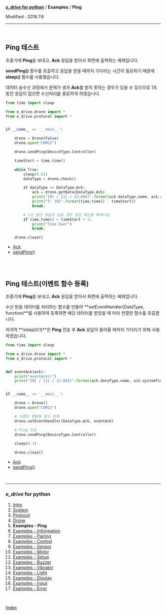 **[*e_drive* for python](index.md)** / **Examples** / **Ping**

Modified : 2018.7.6

---

<br>


## <a name="Ping">Ping 테스트</a>

조종기에 **Ping**을 보내고, **Ack** 응답을 받아서 화면에 출력하는 예제입니다.

**sendPing()** 함수를 호출하고 응답을 받을 때까지 기다리는 시간이 필요하기 때문에 **sleep()** 함수를 사용했습니다.

데이터 송수신 과정에서 문제가 생겨 **Ack**를 받지 못하는 경우가 있을 수 있으므로 1초 동안 응답이 없으면 수신처리를 종료하게 하였습니다.

```py
from time import sleep

from e_drive.drone import *
from e_drive.protocol import *


if __name__ == '__main__':

    drone = Drone(False)
    drone.open("COM22")

    drone.sendPing(DeviceType.Controller)

    timeStart = time.time()

    while True:
        sleep(0.01)
        dataType = drone.check()

        if dataType == DataType.Ack:
            ack = drone.getData(DataType.Ack)
            print("{0} / {1} / {2:04X}".format(ack.dataType.name, ack.systemTime, ack.crc16))
            print("T: {0}".format(time.time() - timeStart))
            break;

        # 1초 동안 응답이 없을 경우 응답 확인을 빠져나감
        if time.time() > timeStart + 1:
            print("Time Over")
            break;

    drone.close()
```

- [Ack](03_protocol.md#Ack)
- [sendPing()](04_drone.md#sendPing)


<br>
<br>


## <a name="Class_Ping">Ping 테스트(이벤트 함수 등록)</a>

조종기에 **Ping**을 보내고, **Ack** 응답을 받아서 화면에 출력하는 예제입니다.

수신 받을 데이터를 처리하는 함수를 만들어 **setEventHandler(DataType, function)**를 사용하여 등록하면 해당 데이터를 받았을 때 미리 연결한 함수를 호출합니다.

마지막 **sleep(0.1)**은 **Ping** 전송 후 **Ack** 응답이 들어올 때까지 기다리기 위해 사용하였습니다.

```py
from time import sleep

from e_drive.drone import *
from e_drive.protocol import *


def eventAck(ack):
    print("eventAck()")
    print("{0} / {1} / {2:04X}".format(ack.dataType.name, ack.systemTime, ack.crc16))


if __name__ == '__main__':

    drone = Drone()
    drone.open("COM22")

    # 이벤트 핸들링 함수 등록
    drone.setEventHandler(DataType.Ack, eventAck)

    # Ping 전송
    drone.sendPing(DeviceType.Controller)
    
    sleep(0.1)

    drone.close()
```

- [Ack](03_protocol.md#Ack)
- [sendPing()](04_drone.md#sendPing)


<br>


---

<h3><i>e_drive</i> for python</H3>

 1. [Intro](01_intro.md)
 2. [System](02_system.md)
 3. [Protocol](03_protocol.md)
 4. [Drone](04_drone.md)
 5. **Examples - Ping**
 6. [Examples - Information](examples_02_information.md)
 7. [Examples - Pairing](examples_03_pairing.md)
 8. [Examples - Control](examples_04_control.md)
 9. [Examples - Sensor](examples_05_sensor.md)
10. [Examples - Motor](examples_06_motor.md)
11. [Examples - Setup](examples_07_setup.md)
12. [Examples - Buzzer](examples_08_buzzer.md)
13. [Examples - Vibrator](examples_09_vibrator.md)
14. [Examples - Light](examples_10_light.md)
15. [Examples - Display](examples_11_display.md)
16. [Examples - Input](examples_12_input.md)
17. [Examples - Error](examples_13_error.md)

<br>

[Index](index.md)
